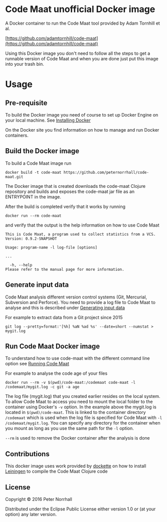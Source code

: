 # Code Maat unofficial Docker image

A Docker container to run the Code Maat tool provided by Adam Tornhill et al. 

[https://github.com/adamtornhill/code-maat](https://github.com/adamtornhill/code-maat)

Using this Docker image you don't need to follow all the steps to get a runnable version of Code Maat and when you are done just put this image into your trash bin.

# Usage

## Pre-requisite 

To build the Docker image you need of course to set up Docker Engine on your local machine.
See [Installing Docker](https://docs.docker.com/engine/installation/)

On the Docker site you find information on how to manage and run Docker containers.

## Build the Docker image

To build a Code Maat image run 
```
docker build -t code-maat https://github.com/peternorrhall/code-maat.git
````

The Docker image that is created downloads the code-maat Clojure repository and builds and exposes the code-maat jar file as an ENTRYPOINT in the image.

After the build is completed verify that it works by running

```
docker run --rm code-maat
```

and verify that the output is the help information on how to use Code Maat

```
This is Code Maat, a program used to collect statistics from a VCS.
Version: 0.9.2-SNAPSHOT

Usage: program-name -l log-file [options]

...

  -h, --help
Please refer to the manual page for more information.
````

## Generate input data

Code Maat analysis different version control systems (Git, Mercurial, Subversion and Perforce). You need to provide a log file to Code Maat to analyse and this is described under [Generating input data](https://github.com/adamtornhill/code-maat#generating-input-data)

For example to extract data from a Git project since 2015 
```
git log --pretty=format:'[%h] %aN %ad %s' --date=short --numstat > mygit.log
```

## Run Code Maat Docker image

To understand how to use code-maat with the different command line option see [Running Code Maat](https://github.com/adamtornhill/code-maat#running-code-maat)

For example to analyse the code age of your files

```
docker run --rm -v $(pwd)/code-maat:/codemaat code-maat -l /codemaat/mygit.log -c git -a age
```

The log file (mygit.log) that you created earlier resides on the local system. To allow Code Maat to access you need to mount the local folder to the container using Docker's `-v` option. 
In the example above the mygit.log is located in `$(pwd)/code-maat`. This is linked to the container directory `/codemaat` which is used when the log file is specified for Code Maat with `-l /codemaat/mygit.log`. You can specify any directory for the container when you mount as long as you use the same path for the `-l` option.

`--rm` is used to remove the Docker container after the analysis is done

## Contributions

This docker image uses work provided by [dockette](https://hub.docker.com/r/dockette/jdk8) on how to install [Leiningen](http://leiningen.org) to compile the Code Maat Clojure code

## License

Copyright © 2016 Peter Norrhall

Distributed under the Eclipse Public License either version 1.0 or (at
your option) any later version.

